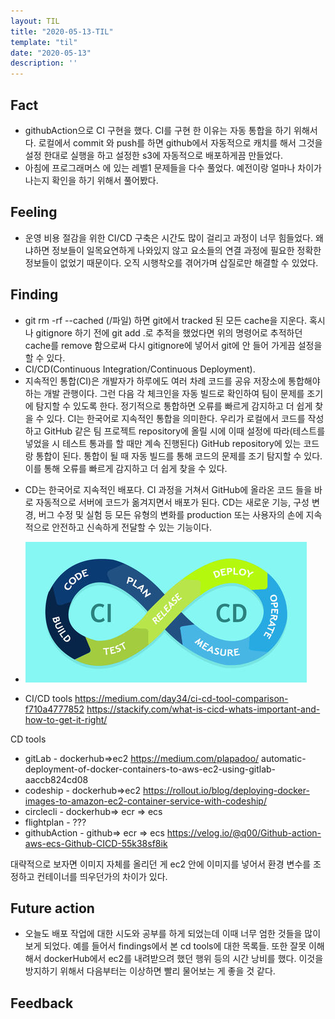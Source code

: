 ```yaml
---
layout: TIL
title: "2020-05-13-TIL"
template: "til"
date: "2020-05-13"
description: ''
---
```



## Fact

- githubAction으로 CI 구현을 했다. CI를 구현 한 이유는 자동 통합을 하기 위해서다. 로컬에서 commit 와 push를 하면 github에서 자동적으로 캐치를 해서 그것을 설정 한대로 실행을 하고 설정한 s3에 자동적으로 배포하게끔 만들었다.
- 아침에 프로그래머스 에 있는 레벨1 문제들을 다수 풀었다. 예전이랑 얼마나 차이가 나는지 확인을 하기 위해서 풀어봤다. 

## Feeling

- 운영 비용 절감을 위한 CI/CD 구축은 시간도 많이 걸리고 과정이 너무 힘들었다. 왜냐하면 정보들이 일목요연하게 나와있지 않고 요소들의 연결 과정에 필요한 정확한 정보들이 없었기 때문이다. 오직 시행착오를 겪어가며 삽질로만 해결할 수 있었다.
<!-- - CI/CD 를 써서 자동적으로 배포를 하는것도 좋은데, 이 사이클을 만들기 위해서 너무 시간이 많이 든다고 느끼고 너무 힘들다. 왜 힘드냐면 정보들이 포인트 투 포인트 형식으로 되있는게 아니고 중간중간 연결 작업에서 있어야 할 정보들이 너무 없어서 시행착오로만 격을 수 있어서 그렇게 느꼈다. -->

## Finding

- git rm -rf --cached (/파일) 하면 git에서 tracked 된 모든 cache을 지운다. 혹시나 gitignore 하기 전에 git add .로 추적을 했었다면 위의 명령어로 추적하던 cache를 remove 함으로써 다시 gitignore에 넣어서 git에 안 들어 가게끔 설정을 할 수 있다.  
- CI/CD(Continuous Integration/Continuous Deployment).  
- 지속적인 통합(CI)은 개발자가 하루에도 여러 차례 코드를 공유 저장소에 통합해야 하는 개발 관행이다. 그런 다음 각 체크인을 자동 빌드로 확인하여 팀이 문제를 조기에 탐지할 수 있도록 한다. 정기적으로 통합하면 오류를 빠르게 감지하고 더 쉽게 찾을 수 있다. CI는 한국어로 지속적인 통합을 의미한다. 우리가 로컬에서 코드를 작성하고 GitHub 같은 팀 프로젝트 repository에 올릴 시에 이때 설정에 따라(테스트를 넣었을 시 테스트 통과를 할 때만 계속 진행된다) GitHub repository에 있는 코드랑 통합이 된다. 통합이 될 때 자동 빌드를 통해 코드의 문제를 조기 탐지할 수 있다. 이를 통해 오류를 빠르게 감지하고 더 쉽게 찾을 수 있다.
<!-- 통합이 될 때 코드를 자동 빌드로 확인하여 코드에 문제를 조기에 탐지할 수 있도록 한다. 이것으로 통합하면 오류를 빠르게 감지하고 더 쉽게 찾을 수 있다.   -->
- CD는 한국어로 지속적인 배포다. CI 과정을 거쳐서 GitHub에 올라온 코드 들을 바로 자동적으로 서버에 코드가 옮겨지면서 배포가 된다. CD는 새로운 기능, 구성 변경, 버그 수정 및 실험 등 모든 유형의 변화를 production 또는 사용자의 손에 지속적으로 안전하고 신속하게 전달할 수 있는 기능이다.  
- ![](static/CI_CD.jpg)


- CI/CD tools https://medium.com/day34/ci-cd-tool-comparison-f710a4777852
https://stackify.com/what-is-cicd-whats-important-and-how-to-get-it-right/

CD tools
- gitLab -  dockerhub=>ec2 https://medium.com/plapadoo/  automatic-deployment-of-docker-containers-to-aws-ec2-using-gitlab-aaccb824cd08
- codeship - dockerhub=>ec2 https://rollout.io/blog/deploying-docker-images-to-amazon-ec2-container-service-with-codeship/  
- circlecli - dockerhub=> ecr => ecs  
- flightplan - ???  
- githubAction - github=> ecr => ecs https://velog.io/@q00/Github-action-aws-ecs-Github-CICD-55k38sf8ik  

대략적으로 보자면 이미지 자체를 올리던 게 ec2 안에 이미지를 넣어서 환경 변수를 조정하고 컨테이너를 띄우던가의 차이가 있다. 

## Future action

- 오늘도 배포 작업에 대한 시도와 공부를 하게 되었는데 이때 너무 엄한 것들을 많이 보게 되었다. 예를 들어서 findings에서 본 cd tools에 대한 목록들. 또한 잘못 이해해서 dockerHub에서 ec2를 내려받으려 했던 행위 등의 시간 낭비를 했다. 이것을 방지하기 위해서 다음부터는 이상하면 빨리 물어보는 게 좋을 것 같다.

## Feedback
